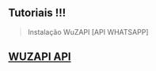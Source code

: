 ## Tutoriais !!!

> Instalação WuZAPI [API WHATSAPP]

## <a href="[https://www.md5hashgenerator.com](https://github.com/meugestor/Tutoriais/blob/e23625e44814cb484c63f366519d3bf57ecd94f4/wuzapi.md)" target="_blank"> WUZAPI API </a>
